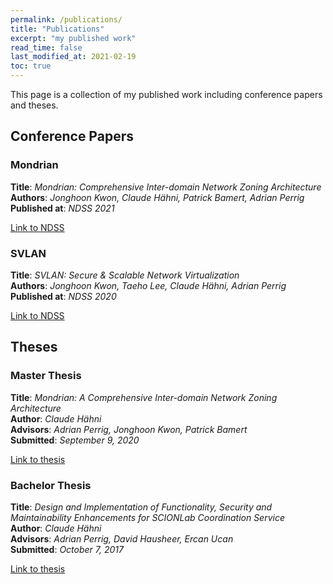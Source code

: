 ```yaml
---
permalink: /publications/
title: "Publications"
excerpt: "my published work"
read_time: false
last_modified_at: 2021-02-19
toc: true
---
```


This page is a collection of my published work including conference papers and theses.

## Conference Papers
### Mondrian
**Title**: *Mondrian: Comprehensive Inter-domain Network Zoning Architecture*  
**Authors**: *Jonghoon Kwon, Claude Hähni, Patrick
Bamert, Adrian Perrig*  
**Published at**: *NDSS 2021*

[Link to NDSS](https://www.ndss-symposium.org/ndss-paper/mondrian-comprehensive-inter-domain-network-zoning-architecture/)

### SVLAN
**Title**: *SVLAN: Secure & Scalable Network Virtualization*  
**Authors**: *Jonghoon Kwon, Taeho Lee, Claude Hähni, Adrian Perrig*  
**Published at**: *NDSS 2020*

[Link to NDSS](https://www.ndss-symposium.org/ndss-paper/svlan-secure-scalable-network-virtualization/)

## Theses
### Master Thesis
**Title**: *Mondrian: A Comprehensive Inter-domain Network Zoning Architecture*  
**Author**: *Claude Hähni*  
**Advisors**: *Adrian Perrig, Jonghoon Kwon, Patrick Bamert*  
**Submitted**: *September 9, 2020*

[Link to thesis](https://github.com/chaehni/master-thesis/blob/master/thesis.pdf)

### Bachelor Thesis
**Title**: *Design and Implementation of Functionality, Security and
Maintainability Enhancements for SCIONLab Coordination Service*  
**Author**: *Claude Hähni*  
**Advisors**: *Adrian Perrig, David Hausheer, Ercan Ucan*  
**Submitted**: *October 7, 2017*

[Link to thesis](https://github.com/chaehni/bachelor-thesis/blob/master/thesis.pdf)